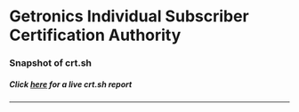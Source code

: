 # Getronics Individual Subscriber Certification Authority
### Snapshot of crt.sh
##### Click [here](https://crt.sh/?q=4DA5150ADC7849546E74E43D8F69AC360F575CF5827530B061266AEEBB1819F4) for a live crt.sh report

---
